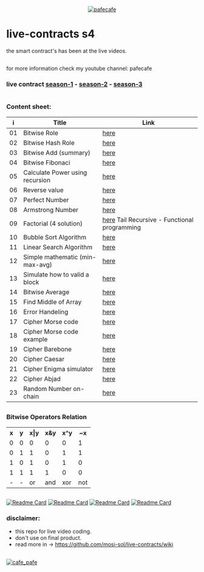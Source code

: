 <p align="center"> 
  <!-- <a href="https://twitter.com/cafe_pafe" target="blank"><img src="https://img.shields.io/twitter/follow/cafe_pafe?logo=twitter&style=plastic&labelColor=334455" alt="cafe_pafe" /></a>  --> 
<a href="https://youtube.com/pafecafe" target="blank"><img src="https://img.shields.io/badge/youtube-watch-red/follow/cafe_pafe?logo=youtube&style=plastic&logoColor=red&labelColor=334455" alt="pafecafe" /></a> 
</p>

# live-contracts s4
the smart contract's has been at the live videos.
##
for more information check my youtube channel: pafecafe


### **live contract** [season-1](https://github.com/mosi-sol/live-contracts) - [season-2](https://github.com/mosi-sol/live-contracts-s2) - [season-3](https://github.com/mosi-sol/live-contract-s3)

#
### Content sheet:

| i | Title | Link |
| --- | --- | --- |
| 01 | Bitwise Role | [here](https://github.com/mosi-sol/live-contracts-s4/tree/main/01-%20Bitwise%20Role) |
| 02 | Bitwise Hash Role | [here](https://github.com/mosi-sol/live-contracts-s4/tree/main/02-%20Bitwise%20Hash%20Role) |
| 03 | Bitwise Add (summary) | [here](https://github.com/mosi-sol/live-contracts-s4/tree/main/03-%20Bitwise%20Add) |
| 04 | Bitwise Fibonaci | [here](https://github.com/mosi-sol/live-contracts-s4/tree/main/04-%20Bitwise%20Fibonaci) |
| 05 | Calculate Power using recursion | [here](https://github.com/mosi-sol/live-contracts-s4/tree/main/05-%20Calculate%20Power) |
| 06 | Reverse value | [here](https://github.com/mosi-sol/live-contracts-s4/tree/main/06-%20Reverse%20value) |
| 07 | Perfect Number | [here](https://github.com/mosi-sol/live-contracts-s4/tree/main/07-%20Perfect%20Number) |
| 08 | Armstrong Number | [here](https://github.com/mosi-sol/live-contracts-s4/tree/main/08-%20Armstrong%20Number) |
| 09 | Factorial (4 solution) | [here](https://github.com/mosi-sol/live-contracts-s4/tree/main/09-%20Factorial) Tail Recursive - Functional programming|
| 10 | Bubble Sort Algorithm | [here](https://github.com/mosi-sol/live-contracts-s4/tree/main/10-%20Bubble%20Sort) |
| 11 | Linear Search Algorithm | [here](https://github.com/mosi-sol/live-contracts-s4/tree/main/11-%20Linear%20Search) |
| 12 | Simple mathematic (min-max-avg) | [here](https://github.com/mosi-sol/live-contracts-s4/tree/main/12-%20Min_Max_Average) |
| 13 | Simulate how to valid a block | [here](https://github.com/mosi-sol/live-contracts-s4/tree/main/13-%20How%20to%20Check%20Validator) |
| 14 | Bitwise Average | [here](https://github.com/mosi-sol/live-contracts-s4/tree/main/14-%20Bitwise%20Average) |
| 15 | Find Middle of Array | [here](https://github.com/mosi-sol/live-contracts-s4/tree/main/15-%20Find%20Middle%20of%20Array) |
| 16 | Error Handeling | [here](https://github.com/mosi-sol/live-contracts-s4/tree/main/16-%20Error%20Debuging) |
| 17 | Cipher Morse code | [here](https://github.com/mosi-sol/live-contracts-s4/tree/main/17-%20Cipher%20Morse%20code%201) |
| 18 | Cipher Morse code example | [here](https://github.com/mosi-sol/live-contracts-s4/tree/main/18-%20Cipher%20Morse%20Code%202) |
| 19 | Cipher Barebone | [here](https://github.com/mosi-sol/live-contracts-s4/tree/main/19-%20Cipher%20Barbone) |
| 20 | Cipher Caesar | [here](https://github.com/mosi-sol/live-contracts-s4/tree/main/20-%20Caesar%20Cipher) |
| 21 | Cipher Enigma simulator | [here](https://github.com/mosi-sol/live-contracts-s4/tree/main/21-%20Enigma%20simulator) |
| 22 | Cipher Abjad | [here](https://github.com/mosi-sol/live-contracts-s4/tree/main/22-%20Abjad%20Cipher) |
| 23 | Random Number on-chain | [here](https://github.com/mosi-sol/live-contracts-s4/tree/main/23-%20Random%20Number) |

##

### Bitwise Operators Relation

<table>
  <tr>
    <th>x</th>
    <th>y</th>
    <th>x|y</th>
    <th>x&y</th>
    <th>x^y</th>
    <th>~x</th>
  </tr>
  <tr>
    <td>0</td>
    <td>0</td>
    <td>0</td>
    <td>0</td>
    <td>0</td>
    <td>1</td>
  </tr>
  <tr>
    <td>0</td>
    <td>1</td>
    <td>1</td>
    <td>0</td>
    <td>1</td>
    <td>1</td>
  </tr>
  <tr>
    <td>1</td>
    <td>0</td>
    <td>1</td>
    <td>0</td>
    <td>1</td>
    <td>0</td>
  </tr>
  <tr>
    <td>1</td>
    <td>1</td>
    <td>1</td>
    <td>1</td>
    <td>0</td>
    <td>0</td>
  </tr>
  <tr>
    <td>-</td>
    <td>-</td>
    <td>or</td>
    <td>and</td>
    <td>xor</td>
    <td>not</td>
  </tr>
</table>

##

[![Readme Card](https://github-readme-stats.vercel.app/api/pin/?username=mosi-sol&repo=live-contracts)](https://github.com/mosi-sol/live-contracts)
[![Readme Card](https://github-readme-stats.vercel.app/api/pin/?username=mosi-sol&repo=live-contracts-s2)](https://github.com/mosi-sol/live-contracts-s2)
[![Readme Card](https://github-readme-stats.vercel.app/api/pin/?username=mosi-sol&repo=live-contract-s3)](https://github.com/mosi-sol/live-contract-s3)
[![Readme Card](https://github-readme-stats.vercel.app/api/pin/?username=mosi-sol&repo=live-contracts-s4)](https://github.com/mosi-sol/live-contracts-s4)

### disclaimer:

- this repo for live video coding.
- don't use on final product.
- read more in -> https://github.com/mosi-sol/live-contracts/wiki

##
<div>
<span align="left"> 
<a href="https://github.com/mosi-sol/live-contract-s4" target="blank">
  <img src="https://img.shields.io/badge/License-MIT-blue?style=flat" alt="cafe_pafe" /></a>  
</span>
<!-- <span align="center"> 
<a href="https://img.shields.io/twitter/url?url=https%3A%2F%2Fgithub.com%2Fmosi-sol%2Flive-contract-s4" target="blank"><img src="https://img.shields.io/twitter/url?url=https%3A%2F%2Fgithub.com%2Fmosi-sol%2Flive-contract-s4" alt="pafecafe" /></a> 
</span> -->
</div>
